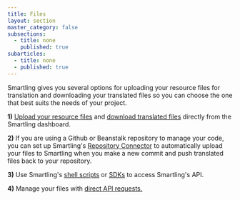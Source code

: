 ```yaml
---
title: Files
layout: section
master_category: false
subsections:
  - title: none
    published: true
subarticles:
  - title: none
  - published: true
---
```


Smartling gives you several options for uploading your resource files for translation and downloading your translated files so you can choose the one that best suits the needs of your project.

**1)** [Upload your resource files](/hc/en-us/articles/201468376) and [download translated files](/hc/en-us/articles/201468416) directly from the Smartling dashboard.

**2)** If you are using a Github or Beanstalk repository to manage your code, you can set up Smartling's [Repository Connector](https://docs.smartling.com/display/docs/Repository+Connector) to automatically upload your files to Smartling when you make a new commit and push translated files back to your repository.

**3)** Use Smartling's [shell scripts](https://docs.smartling.com/display/docs/API+Shell+Scripts) or [SDKs](https://docs.smartling.com/display/docs/SDKs) to access Smartling's API.

**4)** Manage your files with [direct API requests.](https://docs.smartling.com/display/docs/Smartling+Translation+API)
